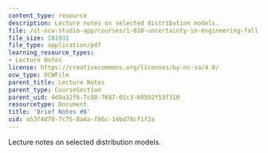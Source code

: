 ```yaml
---
content_type: resource
description: Lecture notes on selected distribution models.
file: /ol-ocw-studio-app/courses/1-010-uncertainty-in-engineering-fall-2008/a53f4d787c758a4af86c14bd78cf1f2a_notes_08.pdf
file_size: 181931
file_type: application/pdf
learning_resource_types:
- Lecture Notes
license: https://creativecommons.org/licenses/by-nc-sa/4.0/
ocw_type: OCWFile
parent_title: Lecture Notes
parent_type: CourseSection
parent_uid: 4d9a32f6-7c88-7687-01c3-60592f53f310
resourcetype: Document
title: 'Brief Notes #8'
uid: a53f4d78-7c75-8a4a-f86c-14bd78cf1f2a
---
```

Lecture notes on selected distribution models.